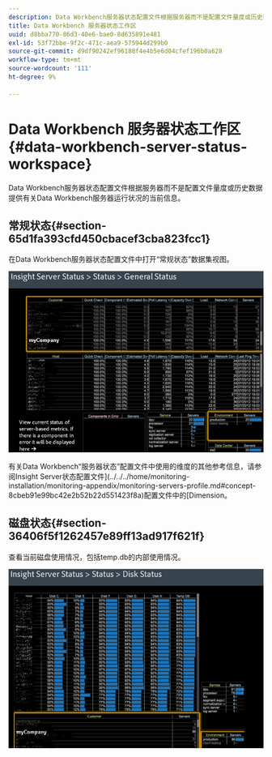 ```yaml
---
description: Data Workbench服务器状态配置文件根据服务器而不是配置文件量度或历史数据提供有关Data Workbench服务器运行状况的当前信息。
title: Data Workbench 服务器状态工作区
uuid: d8bba770-86d3-40e6-bae0-8d635891e481
exl-id: 53f72bbe-9f2c-471c-aea9-575944d299b0
source-git-commit: d9df90242ef96188f4e4b5e6d04cfef196b0a628
workflow-type: tm+mt
source-wordcount: '111'
ht-degree: 9%

---
```


# Data Workbench 服务器状态工作区{#data-workbench-server-status-workspace}

Data Workbench服务器状态配置文件根据服务器而不是配置文件量度或历史数据提供有关Data Workbench服务器运行状况的当前信息。

## 常规状态{#section-65d1fa393cfd450cbacef3cba823fcc1}

在Data Workbench服务器状态配置文件中打开“常规状态”数据集视图。

![](assets/Managing_Server_Status.png)

有关Data Workbench“服务器状态”配置文件中使用的维度的其他参考信息，请参阅Insight Server状态配置文件](../../../home/monitoring-installation/monitoring-appendix/monitoring-servers-profile.md#concept-8cbeb91e99bc42e2b52b22d551423f8a)配置文件中的[Dimension。

## 磁盘状态{#section-36406f5f1262457e89ff13ad917f621f}

查看当前磁盘使用情况，包括temp.db的内部使用情况。

![](assets/Managing_Server_DiskStatus.png)
